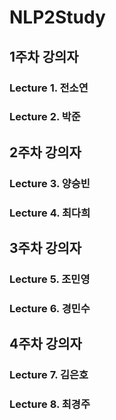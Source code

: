 # NLP2Study

## 1주차 강의자
### Lecture 1. 전소연
### Lecture 2. 박준

## 2주차 강의자
### Lecture 3. 양승빈
### Lecture 4. 최다희

## 3주차 강의자
### Lecture 5. 조민영
### Lecture 6. 경민수

## 4주차 강의자
### Lecture 7. 김은호
### Lecture 8. 최경주
